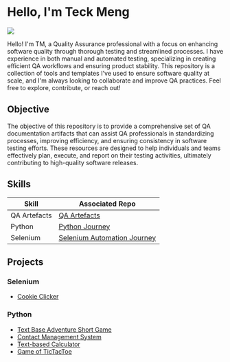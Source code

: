 # Hello, I'm Teck Meng
<a href="https://linkedin.com/in/teck-meng-bb8379142/"><img src="https://img.shields.io/badge/-LinkedIn-0072b1?&style=for-the-badge&logo=linkedin&logoColor=white"/></a>

Hello! I'm TM, a Quality Assurance professional with a focus on enhancing software quality through thorough testing and streamlined processes. I have experience in both manual and automated testing, specializing in creating efficient QA workflows and ensuring product stability. This repository is a collection of tools and templates I've used to ensure software quality at scale, and I'm always looking to collaborate and improve QA practices. Feel free to explore, contribute, or reach out!

## Objective

The objective of this repository is to provide a comprehensive set of QA documentation artifacts that can assist QA professionals in standardizing processes, improving efficiency, and ensuring consistency in software testing efforts. These resources are designed to help individuals and teams effectively plan, execute, and report on their testing activities, ultimately contributing to high-quality software releases.

## Skills

| Skill                                         | Associated Repo         |
|-----------------------------------------------|----------------------------|
| QA Artefacts | <a href="https://github.com/frostytm90/QA-artifacts">QA Artefacts</a>|
| Python | <a href="https://github.com/frostytm90/python-journey">Python Journey</a>|
| Selenium | <a href="https://github.com/frostytm90/automation-journey">Selenium Automation Journey</a>|


## Projects

### Selenium
- <a href="https://github.com/frostytm90/automation-journey?tab=readme-ov-file#3-automating-cookie-clicker-game">Cookie Clicker</a>

### Python
- <a href="https://github.com/frostytm90/python-journey/tree/main/projects/adventureGame">Text Base Adventure Short Game</a>
- <a href="https://github.com/frostytm90/python-journey/tree/main/projects/contactManagementSystem">Contact Management System</a>
- <a href="https://github.com/frostytm90/python-journey/tree/main/projects/textBaseCalculator">Text-based Calculator</a>
- <a href="https://github.com/frostytm90/python-journey/tree/main/projects/ticTacToe">Game of TicTacToe</a>
